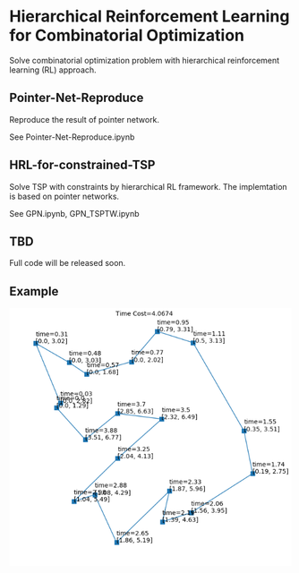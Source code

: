 # Hierarchical Reinforcement Learning for Combinatorial Optimization

Solve combinatorial optimization problem with hierarchical reinforcement learning (RL) approach.

## Pointer-Net-Reproduce
Reproduce the result of pointer network.

See Pointer-Net-Reproduce.ipynb

## HRL-for-constrained-TSP
Solve TSP with constraints by hierarchical RL framework. The implemtation is based on pointer networks.

See GPN.ipynb, GPN_TSPTW.ipynb

## TBD
Full code will be released soon.

## Example 
![TSPTW sample tour](figure/tsptw.png)
